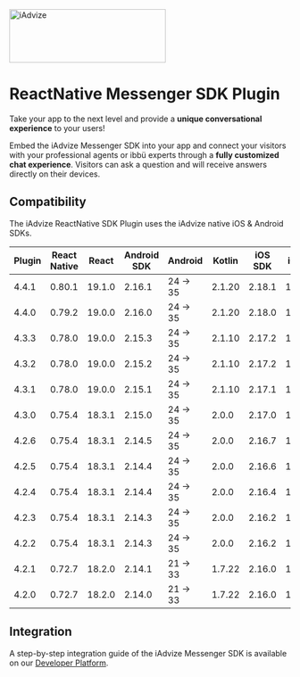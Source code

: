 <img src="https://user-images.githubusercontent.com/17723986/47799626-f3982700-dd2a-11e8-983c-77d1a3ed7f53.png" width="280" height="96" alt="iAdvize">

# ReactNative Messenger SDK Plugin

Take your app to the next level and provide a **unique conversational experience** to your users!

Embed the iAdvize Messenger SDK into your app and connect your visitors with your professional agents or ibbü experts through a **fully customized chat experience**. Visitors can ask a question and will receive answers directly on their devices.

## Compatibility

The iAdvize ReactNative SDK Plugin uses the iAdvize native iOS & Android SDKs.

| Plugin | React Native | React  | Android SDK | Android  | Kotlin | iOS SDK  | iOS  | Xcode  | Swift |
| ------ | ------------ | ------ | ----------- | -------- | ------ | -------- | ---- | ------ | ----- |
| 4.4.1  | 0.80.1       | 19.1.0 | 2.16.1      | 24 -> 35 | 2.1.20 | 2.18.1   | 13.4 | 16.x   | 5/6   |
| 4.4.0  | 0.79.2       | 19.0.0 | 2.16.0      | 24 -> 35 | 2.1.20 | 2.18.0   | 13.4 | 16.x   | 5/6   |
| 4.3.3  | 0.78.0       | 19.0.0 | 2.15.3      | 24 -> 35 | 2.1.10 | 2.17.2   | 13.4 | 16.x   | 5/6   |
| 4.3.2  | 0.78.0       | 19.0.0 | 2.15.2      | 24 -> 35 | 2.1.10 | 2.17.2   | 13.4 | 16.x   | 5/6   |
| 4.3.1  | 0.78.0       | 19.0.0 | 2.15.1      | 24 -> 35 | 2.1.10 | 2.17.1   | 13.4 | 16.x   | 5/6   |
| 4.3.0  | 0.75.4       | 18.3.1 | 2.15.0      | 24 -> 35 | 2.0.0  | 2.17.0   | 13.4 | 16.x   | 5/6   |
| 4.2.6  | 0.75.4       | 18.3.1 | 2.14.5      | 24 -> 35 | 2.0.0  | 2.16.7   | 13.4 | 16.x   | 5/6   |
| 4.2.5  | 0.75.4       | 18.3.1 | 2.14.4      | 24 -> 35 | 2.0.0  | 2.16.6   | 13.4 | 16.x   | 5/6   |
| 4.2.4  | 0.75.4       | 18.3.1 | 2.14.4      | 24 -> 35 | 2.0.0  | 2.16.4   | 13.4 | 16.x   | 5/6   |
| 4.2.3  | 0.75.4       | 18.3.1 | 2.14.3      | 24 -> 35 | 2.0.0  | 2.16.2   | 13.4 | 16.x   | 5/6   |
| 4.2.2  | 0.75.4       | 18.3.1 | 2.14.3      | 24 -> 35 | 2.0.0  | 2.16.2   | 13.4 | 16.x   | 5/6   |
| 4.2.1  | 0.72.7       | 18.2.0 | 2.14.1      | 21 -> 33 | 1.7.22 | 2.16.0   | 13.0 | 15.4.X | 5     |
| 4.2.0  | 0.72.7       | 18.2.0 | 2.14.0      | 21 -> 33 | 1.7.22 | 2.16.0   | 13.0 | 15.4.X | 5     |

## Integration

A step-by-step integration guide of the iAdvize Messenger SDK is available on our [Developer Platform](https://developers.iadvize.com/documentation/mobile-sdk).
